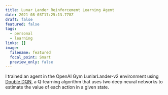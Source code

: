 ```yaml
---
title: Lunar Lander Reinforcement Learning Agent
date: 2021-08-03T17:25:13.778Z
draft: false
featured: false
tags:
  - personal
  - learning
links: []
image:
  filename: featured
  focal_point: Smart
  preview_only: false
---
```

I trained an agent in the OpenAI Gym LunlarLander-v2 environment using  [Double DQN](https://arxiv.org/pdf/1509.06461.pdf),  a Q-learning algorithm that uses two deep neural networks to estimate the value of each action in a given state.

